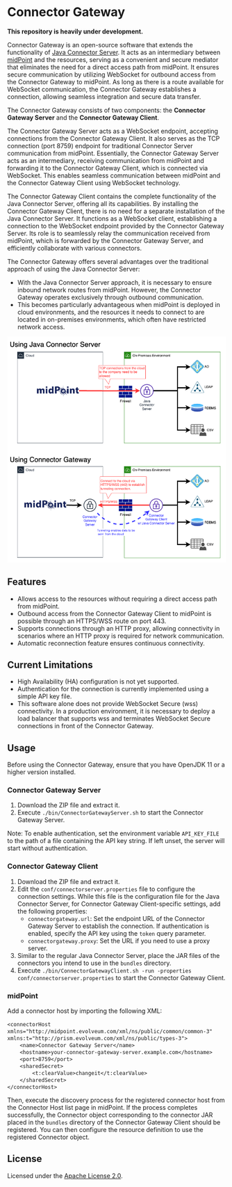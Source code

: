 # Connector Gateway

**This repository is heavily under development.**

Connector Gateway is an open-source software that extends the functionality of [Java Connector Server](https://docs.evolveum.com/connectors/connid/1.x/connector-server/java/).
It acts as an intermediary between [midPoint](https://github.com/Evolveum/midpoint) and the resources, serving as a convenient and secure mediator that eliminates the need for a direct access path from midPoint.
It ensures secure communication by utilizing WebSocket for outbound access from the Connector Gateway to midPoint.
As long as there is a route available for WebSocket communication, the Connector Gateway establishes a connection, allowing seamless integration and secure data transfer.

The Connector Gateway consists of two components: the **Connector Gateway Server** and the **Connector Gateway Client**.

The Connector Gateway Server acts as a WebSocket endpoint, accepting connections from the Connector Gateway Client.
It also serves as the TCP connection (port 8759) endpoint for traditional Connector Server communication from midPoint.
Essentially, the Connector Gateway Server acts as an intermediary, receiving communication from midPoint and forwarding it to the Connector Gateway Client, which is connected via WebSocket.
This enables seamless communication between midPoint and the Connector Gateway Client using WebSocket technology.

The Connector Gateway Client contains the complete functionality of the Java Connector Server, offering all its capabilities.
By installing the Connector Gateway Client, there is no need for a separate installation of the Java Connector Server.
It functions as a WebSocket client, establishing a connection to the WebSocket endpoint provided by the Connector Gateway Server.
Its role is to seamlessly relay the communication received from midPoint, which is forwarded by the Connector Gateway Server, and efficiently collaborate with various connectors.

The Connector Gateway offers several advantages over the traditional approach of using the Java Connector Server:

- With the Java Connector Server approach, it is necessary to ensure inbound network routes from midPoint. However, the Connector Gateway operates exclusively through outbound communication.
- This becomes particularly advantageous when midPoint is deployed in cloud environments, and the resources it needs to connect to are located in on-premises environments, which often have restricted network access.

![Architecture](architecture.png)

## Features

- Allows access to the resources without requiring a direct access path from midPoint.
- Outbound access from the Connector Gateway Client to midPoint is possible through an HTTPS/WSS route on port 443.
- Supports connections through an HTTP proxy, allowing connectivity in scenarios where an HTTP proxy is required for network communication.
- Automatic reconnection feature ensures continuous connectivity.

## Current Limitations

- High Availability (HA) configuration is not yet supported.
- Authentication for the connection is currently implemented using a simple API key file.
- This software alone does not provide WebSocket Secure (wss) connectivity. In a production environment, it is necessary to deploy a load balancer that supports wss and terminates WebSocket Secure connections in front of the Connector Gateway.

## Usage

Before using the Connector Gateway, ensure that you have OpenJDK 11 or a higher version installed.

### Connector Gateway Server

1. Download the ZIP file and extract it.
2. Execute `./bin/ConnectorGatewayServer.sh` to start the Connector Gateway Server.

Note: To enable authentication, set the environment variable `API_KEY_FILE` to the path of a file containing the API key string. If left unset, the server will start without authentication.

### Connector Gateway Client

1. Download the ZIP file and extract it.
2. Edit the `conf/connectorserver.properties` file to configure the connection settings. While this file is the configuration file for the Java Connector Server, for Connector Gateway Client-specific settings, add the following properties:
    - `connectorgateway.url`: Set the endpoint URL of the Connector Gateway Server to establish the connection. If authentication is enabled, specify the API key using the `token` query parameter.
    - `connectorgateway.proxy`: Set the URL if you need to use a proxy server.
3. Similar to the regular Java Connector Server, place the JAR files of the connectors you intend to use in the `bundles` directory.
4. Execute `./bin/ConnectorGatewayClient.sh -run -properties conf/connectorserver.properties` to start the Connector Gateway Client.

### midPoint

Add a connector host by importing the following XML:

```
<connectorHost xmlns="http://midpoint.evolveum.com/xml/ns/public/common/common-3" xmlns:t="http://prism.evolveum.com/xml/ns/public/types-3">
    <name>Connector Gateway Server</name>
    <hostname>your-connector-gateway-server.example.com</hostname>
    <port>8759</port>
    <sharedSecret>
        <t:clearValue>changeit</t:clearValue>
    </sharedSecret>
</connectorHost>
```

Then, execute the discovery process for the registered connector host from the Connector Host list page in midPoint.
If the process completes successfully, the Connector object corresponding to the connector JAR placed in the `bundles` directory of the Connector Gateway Client should be registered.
You can then configure the resource definition to use the registered Connector object.

## License

Licensed under the [Apache License 2.0](LICENSE).
